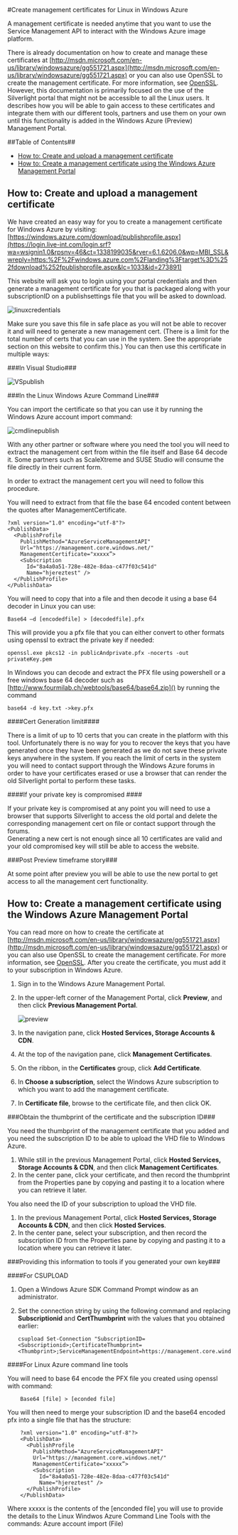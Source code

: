 <properties umbracoNaviHide="0" pageTitle="How to Create Management Certificates for Linux" metaKeywords="Windows Azure virtual machine, Azure virtual machine, certificates, management certificates" metaDescription="Learn how to create management certificates for Linux on Windows Azure." linkid="manage-linux-how-to-guide-virtual-machines" urlDisplayName="How To Guides" headerExpose="" footerExpose="" disqusComments="1" />
#Create management certificates for Linux in Windows Azure

<div chunk="../../shared/chunks/disclaimer.md" />

A management certificate is needed anytime that you want to use the Service Management API to interact with the Windows Azure image platform. 

There is already documentation on how to create and manage these certificates at [http://msdn.microsoft.com/en-us/library/windowsazure/gg551721.aspx](http://msdn.microsoft.com/en-us/library/windowsazure/gg551721.aspx) or you can also use OpenSSL to create the management certificate.  For more information, see [OpenSSL](http://openssl.org/). However, this documentation  is primarily focused on the use of the Silverlight portal that might not be accessible to all the Linux users. It describes how you will be able to gain access to these certificates and integrate them with our different tools, partners and use them on your own until this functionality is added in the Windows Azure (Preview) Management Portal. 


##Table of Contents##

* [How to: Create and upload a management certificate](#createcert)
* [How to: Create a management certificate using the Windows Azure Management Portal](#silverlight)

<h2 id="createcert">How to: Create and upload a management certificate</h2>

We have created an easy way for you to create a management certificate for Windows Azure by visiting: [https://windows.azure.com/download/publishprofile.aspx](https://login.live-int.com/login.srf?wa=wsignin1.0&rpsnv=46&ct=1338199035&rver=6.1.6206.0&wp=MBI_SSL&wreply=https:%2F%2Fwindows.azure.com%2Flanding%3Ftarget%3D%252fdownload%252fpublishprofile.aspx&lc=1033&id=273891)

This website will ask you to login using your portal credentials and then generate a management certificate  for you that is packaged along with your subscriptionID  on a publishsettings file that you will be asked to download. 

![linuxcredentials](../media/linuxcredentials.png)

Make sure you save this file in safe place as you will not be able to recover it and will need to generate a new management cert. (There is a limit for the total number of certs that you can use in the system. See the appropriate section on this website to confirm this.) You can then use this certificate in multiple ways:

###In Visual Studio###

![VSpublish](../media/VSpublish.png)


###In the Linux Windows Azure Command Line###

You can import the certificate so that you can use it by running the Windows Azure account import command:

![cmdlinepublish](../media/cmdlinepublish.png)

With any other partner or software where you need the tool you will need to extract the management cert from within the file itself and Base 64 decode it. Some partners such as ScaleXtreme and SUSE Studio will consume the file directly in their current form. 

In order to extract the management cert you will need to follow this procedure.

You will need to extract from that file the base 64 encoded content between the  quotes after ManagementCertificate.

	?xml version="1.0" encoding="utf-8"?>
	<PublishData>
	  <PublishProfile
	    PublishMethod="AzureServiceManagementAPI"
	    Url="https://management.core.windows.net/"
	    ManagementCertificate="xxxxx”>
	    <Subscription
	      Id="8a4a0a51-728e-482e-8daa-c477f03c541d"
	      Name="hjereztest" />
	  </PublishProfile>
	</PublishData>
	
You will need to copy that into a file and then decode it using a base 64 decoder in Linux you can use:

	Base64 –d [encodedfile] > [decodedfile].pfx

This will provide you a pfx file that you can either convert to other formats using openssl  to extract the private key if needed:

 	openssl.exe pkcs12 -in publicAndprivate.pfx -nocerts -out privateKey.pem 

In Windows you can decode and extract the PFX file using powershell or a free windows base 64 decoder such as [http://www.fourmilab.ch/webtools/base64/base64.zip]()  by running the command 

	base64 -d key.txt ->key.pfx

####Cert Generation limit####

There is a limit of up to 10 certs that you can create in the platform with this tool.
Unfortunately there is no way for you to recover the keys that you have generated once they have been generated as we do not save these private keys anywhere in the system.
If you reach the limit of certs in the system you will need to contact support through the Windows Azure forums in order to have your certificates erased or use a browser that can render the old Silverlight portal to perform these tasks.

####If your private key is compromised ####

If your private key is compromised at any point you will need to use a browser that supports Silverlight to access the old portal and delete the corresponding management cert on file or contact support through the forums.  
Generating a new cert is not enough since all 10 certificates are valid and your old compromised key will still be able to access the website.

###Post Preview timeframe story###

At some point after preview you will be able to use the new portal to get access to all the management cert functionality.

<h2 id="servicemanagement">How to: Create a management certificate using the Windows Azure Management Portal</h2>

You can read more on how to create the certificate at [http://msdn.microsoft.com/en-us/library/windowsazure/gg551721.aspx](http://msdn.microsoft.com/en-us/library/windowsazure/gg551721.aspx) or you can also use OpenSSL to create the management certificate.  For more information, see [OpenSSL](http://openssl.org).  After you create the certificate, you must add it to your subscription in Windows Azure. 

1.	Sign in to the Windows Azure Management Portal.
2.	In the upper-left corner of the Management Portal, click **Preview**, and then click **Previous Management Portal**.

	![preview](../media/preview.png)


3.	In the navigation pane, click **Hosted Services, Storage Accounts & CDN**. 
4.	At the top of the navigation pane, click **Management Certificates**.
5.	On the ribbon, in the **Certificates** group, click **Add Certificate**.
6.	In **Choose a subscription**, select the Windows Azure subscription to which you want to add the management certificate.
7.	In **Certificate file**, browse to the certificate file, and then click OK.

###Obtain the thumbprint of the certificate and the subscription ID###

You need the thumbprint of the management certificate that you added and you need the subscription ID to be able to upload the VHD file to Windows Azure.

1.	While still in the previous Management Portal, click **Hosted Services, Storage Accounts & CDN**, and then click **Management Certificates**.
2.	In the center pane, click your certificate, and then record the thumbprint from the Properties pane by copying and pasting it to a location where you can retrieve it later.

You also need the ID of your subscription to upload the VHD file.

1.	In the previous Management Portal, click **Hosted Services, Storage Accounts & CDN**, and then click **Hosted Services**.
2.	In the center pane, select your subscription, and then record the subscription ID from the Properties pane by copying and pasting it to a location where you can retrieve it later.

###Providing this information to tools if  you generated your own key###

####For CSUPLOAD

1.	Open a Windows Azure SDK Command Prompt window as an administrator.
2.	Set the connection string by using the following command and replacing **Subscriptionid** and **CertThumbprint** with the values that you obtained earlier:


		csupload Set-Connection "SubscriptionID=<Subscriptionid>;CertificateThumbprint=<Thumbprint>;ServiceManagementEndpoint=https://management.core.windows.net"

####For Linux Azure command line tools

You will need to base 64 encode the  PFX file you created using openssl with command:

 		Base64 [file] > [econded file]

You will then need to merge your subscription ID and the base64 encoded pfx into a single file that has the structure: 

		?xml version="1.0" encoding="utf-8"?>
		<PublishData>
		  <PublishProfile
		    PublishMethod="AzureServiceManagementAPI"
		    Url="https://management.core.windows.net/"
		    ManagementCertificate="xxxxx”>
		    <Subscription
		      Id="8a4a0a51-728e-482e-8daa-c477f03c541d"
		      Name="hjereztest" />
		  </PublishProfile>
		</PublishData>
		
Where xxxxx is the contents of the [enconded file] you will use to provide the details to the Linux Windwos Azure Command Line Tools with the commands:
Azure account import (File)